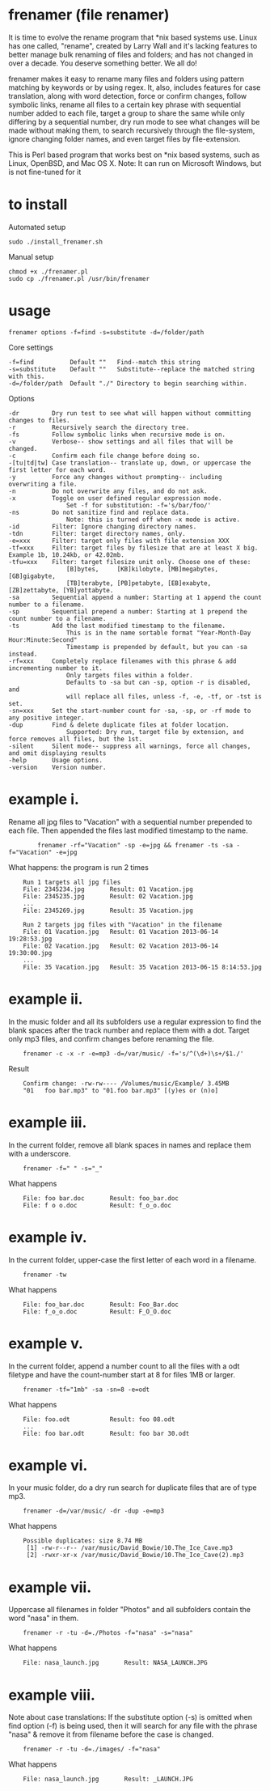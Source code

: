 frenamer (file renamer)
========
It is time to evolve the rename program that *nix based systems use. Linux has one called, "rename", created by Larry Wall 
and it's lacking features to better manage bulk renaming of files and folders; and has not changed in over a decade. 
You deserve something better. We all do!

frenamer makes it easy to rename many files and folders using pattern matching by keywords or by using regex. It, also, includes 
features for case translation, along with word detection, force or confirm changes, follow symbolic links, rename all files to a 
certain key phrase with sequential number added to each file, target a group to share the same while only differing by a 
sequential number, dry run mode to see what changes will be made without making them, to search recursively through the 
file-system, ignore changing folder names, and even target files by file-extension.

This is Perl based program that works best on *nix based systems, such as Linux, OpenBSD, and Mac OS X. 
Note: It can run on Microsoft Windows, but is not fine-tuned for it

to install
=====
Automated setup

	sudo ./install_frenamer.sh

Manual setup

	chmod +x ./frenamer.pl
	sudo cp ./frenamer.pl /usr/bin/frenamer

usage
=====
    frenamer options -f=find -s=substitute -d=/folder/path
    
   Core settings
  
    -f=find          Default ""   Find--match this string 
    -s=substitute    Default ""   Substitute--replace the matched string with this.
    -d=/folder/path  Default "./" Directory to begin searching within.
    
   Options
   
    -dr		    Dry run test to see what will happen without committing changes to files.
    -r		    Recursively search the directory tree.
    -fs		    Follow symbolic links when recursive mode is on.
    -v		    Verbose-- show settings and all files that will be changed.
    -c		    Confirm each file change before doing so.
    -[tu|td|tw]	Case translation-- translate up, down, or uppercase the first letter for each word.
    -y			Force any changes without prompting-- including overwriting a file.
    -n			Do not overwrite any files, and do not ask.
    -x			Toggle on user defined regular expression mode. 
    				Set -f for substitution: -f='s/bar/foo/'
    -ns			Do not sanitize find and replace data. 
    				Note: this is turned off when -x mode is active.
	-id			Filter: Ignore changing directory names.
	-tdn		Filter: target directory names, only.
	-e=xxx		Filter: target only files with file extension XXX
	-tf=xxx		Filter: target files by filesize that are at least X big. Example 1b, 10.24kb, or 42.02mb.
	-tfu=xxx	Filter: target filesize unit only. Choose one of these:
    				[B]bytes,     [KB]kilobyte, [MB]megabytes, [GB]gigabyte, 
    				[TB]terabyte, [PB]petabyte, [EB]exabyte, [ZB]zettabyte, [YB]yottabyte.
	-sa			Sequential append a number: Starting at 1 append the count number to a filename.
	-sp			Sequential prepend a number: Starting at 1 prepend the count number to a filename.
	-ts			Add the last modified timestamp to the filename. 
					This is in the name sortable format "Year-Month-Day Hour:Minute:Second"
					Timestamp is prepended by default, but you can -sa instead.
	-rf=xxx		Completely replace filenames with this phrase & add incrementing number to it.
					Only targets files within a folder.
					Defaults to -sa but can -sp, option -r is disabled, and
					will replace all files, unless -f, -e, -tf, or -tst is set.
	-sn=xxx		Set the start-number count for -sa, -sp, or -rf mode to any positive integer.
	-dup		Find & delete duplicate files at folder location.
					Supported: Dry run, target file by extension, and force removes all files, but the 1st.
    -silent		Silent mode-- suppress all warnings, force all changes, and omit displaying results
    -help		Usage options.
    -version	Version number.
    	
example i.
=====
   Rename all jpg files to "Vacation" with a sequential number prepended to each file. Then
   appended the files last modified timestamp to the name.
    	
    		frenamer -rf="Vacation" -sp -e=jpg && frenamer -ts -sa -f="Vacation" -e=jpg

   What happens: the program is run 2 times
        
        Run 1 targets all jpg files
   		File: 2345234.jpg		Result: 01 Vacation.jpg
   		File: 2345235.jpg		Result: 02 Vacation.jpg
   		...
   		File: 2345269.jpg		Result: 35 Vacation.jpg
   		
   		Run 2 targets jpg files with "Vacation" in the filename
   		File: 01 Vacation.jpg	Result: 01 Vacation 2013-06-14 19:28:53.jpg
   		File: 02 Vacation.jpg	Result: 02 Vacation 2013-06-14 19:30:00.jpg
   		...
   		File: 35 Vacation.jpg	Result: 35 Vacation 2013-06-15 8:14:53.jpg
	
example ii.
=====
   In the music folder and all its subfolders use a regular expression to find the blank spaces after 
   the track number and replace them with a dot. Target only mp3 files, and confirm changes before 
   renaming the file.
   
    	frenamer -c -x -r -e=mp3 -d=/var/music/ -f='s/^(\d+)\s+/$1./'
    	
   Result
   
    	Confirm change: -rw-rw---- /Volumes/music/Example/ 3.45MB
       	"01   foo bar.mp3" to "01.foo bar.mp3" [(y)es or (n)o] 

example iii.
=====
   In the current folder, remove all blank spaces in names and replace them with a underscore.
   
    	frenamer -f=" "	-s="_"
   
   What happens
  
    	File: foo bar.doc       Result: foo_bar.doc
    	File: f o o.doc	        Result: f_o_o.doc

example iv.
=====
   In the current folder, upper-case the first letter of each word in a filename.
   
    	frenamer -tw
    	
   What happens
    	
    	File: foo_bar.doc  	    Result: Foo_Bar.doc
    	File: f_o_o.doc	   	    Result: F_O_O.doc

example v.
=====
   In the current folder, append a number count to all the files with a odt filetype and
   have the count-number start at 8 for files 1MB or larger.
    	
    	frenamer -tf="1mb" -sa -sn=8 -e=odt

   What happens
   
    	File: foo.odt          	Result: foo 08.odt
    	...
    	File: foo bar.odt       Result: foo bar 30.odt

example vi.
=====

   In your music folder, do a dry run search for duplicate files that are of type mp3.
   
    	frenamer -d=/var/music/ -dr -dup -e=mp3

   What happens
        
        Possible duplicates: size 8.74 MB
         [1] -rw-r--r-- /var/music/David_Bowie/10.The_Ice_Cave.mp3
         [2] -rwxr-xr-x /var/music/David_Bowie/10.The_Ice_Cave(2).mp3

example vii.
=====

   Uppercase all filenames in folder "Photos" and all subfolders contain the word "nasa" in them.
   
    	frenamer -r -tu -d=./Photos -f="nasa" -s="nasa"
    	
   What happens
    	
    	File: nasa_launch.jpg     	Result: NASA_LAUNCH.JPG

example viii.
=====

   Note about case translations: 
   If the substitute option (-s) is omitted when find option (-f) is being used, 
   then it will search for any file with the phrase "nasa" & remove it from filename 
   before the case is changed.
   
    	frenamer -r -tu -d=./images/ -f="nasa"
    
   What happens
    
    	File: nasa_launch.jpg     	Result: _LAUNCH.JPG
